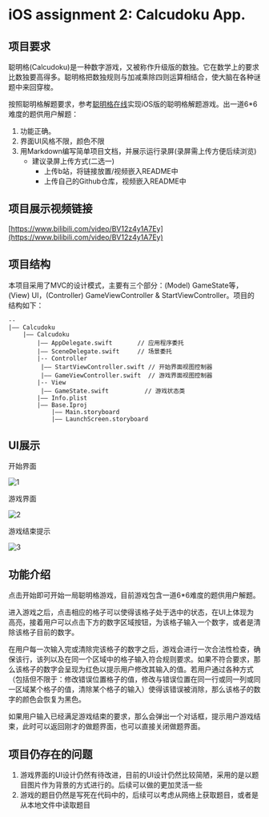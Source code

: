 # iOS assignment 2: Calcudoku App.

## 项目要求
聪明格(Calcudoku)是一种数字游戏，又被称作升级版的数独。它在数学上的要求比数独要高得多。聪明格把数独规则与加减乘除四则运算相结合，使大脑在各种谜题中来回穿梭。

按照聪明格解题要求，参考[聪明格在线](https://www.calcudoku.org)实现iOS版的聪明格解题游戏。出一道6*6难度的题供用户解题：
1. 功能正确。
2. 界面UI风格不限，颜色不限
3. 用Markdown编写简单项目文档，并展示运行录屏(录屏需上传方便后续浏览)
    - 建议录屏上传方式(二选一)
        - 上传b站，将链接放置/视频嵌入README中
        - 上传自己的Github仓库，视频嵌入README中

## 项目展示视频链接

[https://www.bilibili.com/video/BV12z4y1A7Ey](https://www.bilibili.com/video/BV12z4y1A7Ey)

## 项目结构

本项目采用了MVC的设计模式，主要有三个部分：(Model) GameState等，(View) UI，(Controller) GameViewController & StartViewController。项目的结构如下：

```text
--
|—— Calcudoku
    |—— Calcudoku
        |—— AppDelegate.swift       // 应用程序委托
        |—— SceneDelegate.swift     // 场景委托
        |-- Controller
         |—— StartViewController.swift // 开始界面视图控制器
         |—— GameViewController.swift  // 游戏界面视图控制器
        |-- View
         |—— GameState.swift          // 游戏状态类
        |—— Info.plist
        |—— Base.Iproj
            |—— Main.storyboard
            |—— LaunchScreen.storyboard
```

## UI展示

开始界面

![1](./images/1.png)

游戏界面

![2](./images/2.png)

游戏结束提示

![3](./images/3.png)

## 功能介绍

点击开始即可开始一局聪明格游戏，目前游戏包含一道6*6难度的题供用户解题。

进入游戏之后，点击相应的格子可以使得该格子处于选中的状态，在UI上体现为高亮，接着用户可以点击下方的数字区域按钮，为该格子输入一个数字，或者是清除该格子目前的数字。

在用户每一次输入完或清除完该格子的数字之后，游戏会进行一次合法性检查，确保该行，该列以及在同一个区域中的格子输入符合规则要求。如果不符合要求，那么该格子的数字会呈现为红色以提示用户修改其输入的值。若用户通过各种方式（包括但不限于：修改错误位置格子的值，修改与错误位置在同一行或同一列或同一区域某个格子的值，清除某个格子的输入）使得该错误被消除，那么该格子的数字的颜色会恢复为黑色。

如果用户输入已经满足游戏结束的要求，那么会弹出一个对话框，提示用户游戏结束，此时可以返回刚才的做题界面，也可以直接关闭做题界面。

## 项目仍存在的问题

1. 游戏界面的UI设计仍然有待改进，目前的UI设计仍然比较简陋，采用的是以题目图片作为背景的方式进行的。后续可以做的更加灵活一些
2. 游戏的题目仍然是写死在代码中的，后续可以考虑从网络上获取题目，或者是从本地文件中读取题目